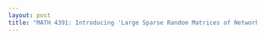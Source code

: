 ```yaml
---
layout: post
title: "MATH 4391: Introducing 'Large Sparse Random Matrices of Network Models' "
---
```

